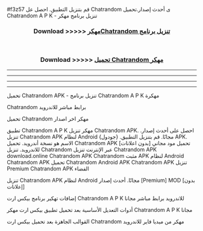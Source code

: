 #f3z57 قم بتنزيل التطبيق. احصل عل Chatrandom  ى أحدث إصدار.تحميل Chatrandom  A P K - تنزيل برنامج مهكر



<div align="center">
<h3>Download >>>>> <a href="https://ar-sites.web.app/?ar= Chatrandom ">مهكرChatrandom  تنزيل برنامج</a></h3><br>

<h3>Download >>>>> <a href="https://ar-sites.web.app/?ar= Chatrandom ">تحميل Chatrandom  مهكر</a></h3>
</div>


----------------------------------------------------------

----------------------------------------------------------

----------------------------------------------------------

----------------------------------------------------------


تحميل Chatrandom  APK - تنزيل برنامج Chatrandom  A P K مهكرة

Chatrandom  برابط مباشر للاندرويد

تحميل Chatrandom  مهكر اخر اصدار

تطبيق Chatrandom  A P K مهكر
تنزيل Chatrandom  APK. احصل على أحدث إصدار.
تنزيل Chatrandom  APK لنظام Android مجانًا.
قم بتنزيل التطبيق. {جودول} APK. الاسم هو نسخة أندرويد.
تحميل Chatrandom  APK [بدون اعلانات]
تحميل مود مجاني للاندرويد.
تنزيل Chatrandom  عبر الإنترنت
تنزيل Chatrandom  APK
download.online Chatrandom  APK
Chatrandom  مثبت APK لنظام Android
Chatrandom  APK
تحميل Chatrandom  Android APK
Chatrandom  APK تنزيل Premium
Chatrandom  APK الفضاء

تنزيل Chatrandom  APK لنظام Android مجانًا. أحدث إصدار [Premium] MOD [بدون إعلانات]

إضافات تهكير برنامج بيكس ارت Chatrandom  A P K للاندرويد برابط مباشر مجانا

أدوات التعديل الأساسية بعد تحميل تطبيق بيكس ارت مهكر Chatrandom  A P K مجانا

القوالب الجاهزة بعد تحميل بيكس ارت Chatrandom  مهكر من ميديا فاير للاندرويد



